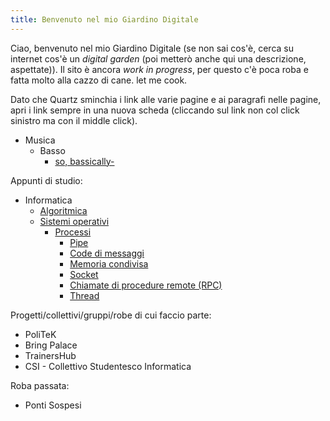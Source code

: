 ```yaml
---
title: Benvenuto nel mio Giardino Digitale
---
```

Ciao, benvenuto nel mio Giardino Digitale (se non sai cos'è, cerca su internet cos'è un _digital garden_ (poi metterò anche qui una descrizione, aspettate)).
Il sito è ancora _work in progress_, per questo c'è poca roba e fatta molto alla cazzo di cane. let me cook.

Dato che Quartz sminchia i link alle varie pagine e ai paragrafi nelle pagine, apri i link sempre in una nuova scheda (cliccando sul link non col click sinistro ma con il middle click).

- Musica
	- Basso
		- [so, bassically-](so,%20bassically-.md)

Appunti di studio:
- Informatica
	- [Algoritmica](Algoritmica.md)
	- [Sistemi operativi](Sistemi%20operativi.md)
		- [Processi](Processi.md)
			- [Pipe](Pipe.md)
			- [Code di messaggi](Code%20di%20messaggi.md)
			- [Memoria condivisa](Memoria%20condivisa.md)
			- [Socket](Socket.md)
			- [Chiamate di procedure remote (RPC)](Chiamate%20di%20procedure%20remote%20(RPC).md)
			- [Thread](Thread.md)

Progetti/collettivi/gruppi/robe di cui faccio parte:
- PoliTeK
- Bring Palace
- TrainersHub
- CSI - Collettivo Studentesco Informatica

Roba passata:
- Ponti Sospesi